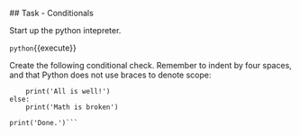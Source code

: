 ## Task - Conditionals

Start up the python intepreter.

`python`{{execute}}

Create the following conditional check. Remember to indent by four spaces, and that Python does not use braces to denote scope:

```if 1 == 1:
    print('All is well!')
else:
    print('Math is broken')

print('Done.')```
